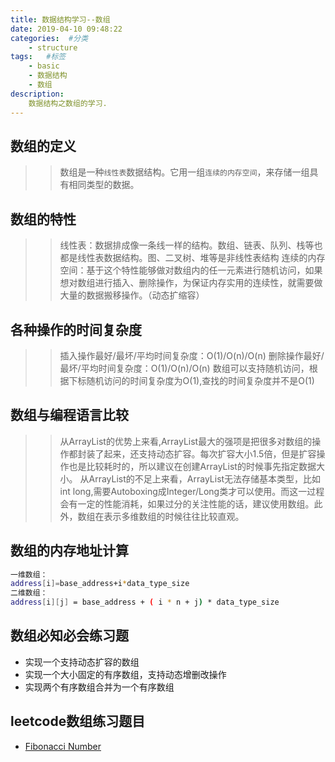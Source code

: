 ```yaml
---
title: 数据结构学习--数组
date: 2019-04-10 09:48:22
categories:  #分类
    - structure
tags:   #标签
    - basic
    - 数据结构
    - 数组
description: 
    数据结构之数组的学习.
---
```


## 数组的定义
>> 数组是一种`线性表`数据结构。它用一组`连续的内存空间`，来存储一组具有相同类型的数据。


## 数组的特性
>> 线性表：数据排成像一条线一样的结构。数组、链表、队列、栈等也都是线性表数据结构。图、二叉树、堆等是非线性表结构
>> 连续的内存空间：基于这个特性能够做对数组内的任一元素进行随机访问，如果想对数组进行插入、删除操作，为保证内存实用的连续性，就需要做大量的数据搬移操作。（动态扩缩容）
>> 


## 各种操作的时间复杂度
>> 插入操作最好/最坏/平均时间复杂度：O(1)/O(n)/O(n)
>> 删除操作最好/最坏/平均时间复杂度：O(1)/O(n)/O(n)
>> 数组可以支持随机访问，根据下标随机访问的时间复杂度为O(1),查找的时间复杂度并不是O(1)

## 数组与编程语言比较
>> 从ArrayList的优势上来看,ArrayList最大的强项是把很多对数组的操作都封装了起来，还支持动态扩容。每次扩容大小1.5倍，但是扩容操作也是比较耗时的，所以建议在创建ArrayList的时候事先指定数据大小。
>> 从ArrayList的不足上来看，ArrayList无法存储基本类型，比如int long,需要Autoboxing成Integer/Long类才可以使用。而这一过程会有一定的性能消耗，如果过分的关注性能的话，建议使用数组。此外，数组在表示多维数组的时候往往比较直观。

## 数组的内存地址计算
```Bash
一维数组：
address[i]=base_address+i*data_type_size
二维数组：
address[i][j] = base_address + ( i * n + j) * data_type_size
```

## 数组必知必会练习题
- 实现一个支持动态扩容的数组
- 实现一个大小固定的有序数组，支持动态增删改操作
- 实现两个有序数组合并为一个有序数组


## leetcode数组练习题目
- [Fibonacci Number](../exercises/Fibonacci.html)
